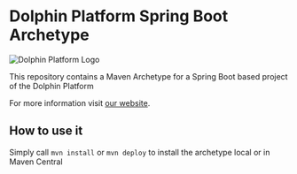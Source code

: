 # Dolphin Platform Spring Boot Archetype

![Dolphin Platform Logo](http://www.guigarage.com/wordpress/wp-content/uploads/2015/10/logo.png)

This repository contains a Maven Archetype for a Spring Boot based project of the Dolphin Platform

For more information visit [our website](http://www.dolphin-platform.io).

## How to use it
Simply call ```mvn install``` or ```mvn deploy``` to install the archetype local or in Maven Central